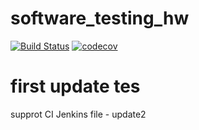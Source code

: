 # software_testing_hw
[![Build Status](https://travis-ci.org/Yun-Chih/software_testing_hw.svg?branch=master)](https://travis-ci.org/Yun-Chih/software_testing_hw)
[![codecov](https://codecov.io/gh/Yun-Chih/software_testing_hw/branch/master/graph/badge.svg)](https://codecov.io/gh/Yun-Chih/software_testing_hw)
# first update tes

supprot CI Jenkins file - update2
